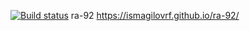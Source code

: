 [![Build status](https://ci.appveyor.com/api/projects/status/1rie2kkr70xbpw80?svg=true)](https://ci.appveyor.com/project/IsmagilovRF/ra-92)
ra-92
https://ismagilovrf.github.io/ra-92/
